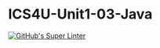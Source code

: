 # ICS4U-Unit1-03-Java

[![GitHub's Super Linter](https://github.com/Felipe-Affonso047/ICS4U-Unit1-03-Java/workflows/GitHub's%20Super%20Linter/badge.svg)](https://github.com/Felipe-Affonso047/ICS4U-Unit1-03-Java/actions)
